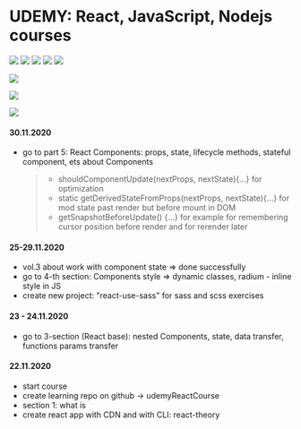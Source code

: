 # UDEMY: React, JavaScript, Nodejs courses

<p>
   <img src="https://img.shields.io/badge/javascript%20-%23323330.svg?&style=for-the-badge&logo=javascript&logoColor=%23F7DF1E"/>
  <img src="https://img.shields.io/badge/node.js%20-%2343853D.svg?&style=for-the-badge&logo=node.js&logoColor=white"/>
  <img src="https://img.shields.io/badge/react%20-%2320232a.svg?&style=for-the-badge&logo=react&logoColor=%2361DAFB"/>
  <img src="https://img.shields.io/badge/redux%20-%23593d88.svg?&style=for-the-badge&logo=redux&logoColor=white"/>
  <img src="https://img.shields.io/badge/firebase%20-%23039BE5.svg?&style=for-the-badge&logo=firebase"/>
</p>

[![](https://img.shields.io/github/issues/kuklinv/UDEMY?logo=UDEMY)](http://shields.io/)

![](https://img.shields.io/github/last-commit/kuklinv/UDEMY?logo=github)

![](https://img.shields.io/github/commit-activity/y/kuklinv/UDEMY?logo=github)

#### 30.11.2020

- go to part 5: React Components: props, state, lifecycle methods, stateful component, ets about Components
  > - shouldComponentUpdate(nextProps, nextState){...} for optimization
  > - static getDerivedStateFromProps(nextProps, nextState){...} for mod state past render but before mount in DOM
  > - getSnapshotBeforeUpdate() {...} for example for remembering cursor position before render and for rerender later

#### 25-29.11.2020

- vol.3 about work with component state => done successfully
- go to 4-th section: Components style => dynamic classes, radium - inline style in JS
- create new project: "react-use-sass" for sass and scss exercises

#### 23 - 24.11.2020

- go to 3-section (React base): nested Components, state, data transfer, functions params transfer

#### 22.11.2020

- start course
- create learning repo on github -> udemyReactCourse
- section 1: what is
- create react app with CDN and with CLI: react-theory
